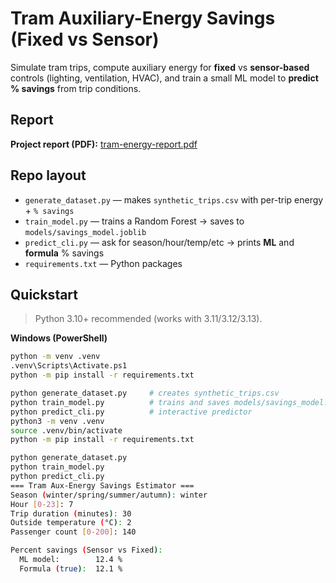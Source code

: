 # Tram Auxiliary-Energy Savings (Fixed vs Sensor)

Simulate tram trips, compute auxiliary energy for **fixed** vs **sensor-based** controls (lighting, ventilation, HVAC), and
train a small ML model to **predict % savings** from trip conditions.
## Report
**Project report (PDF):** [tram-energy-report.pdf](docs/tram-energy-report.pdf)
## Repo layout
- `generate_dataset.py` — makes `synthetic_trips.csv` with per-trip energy + `% savings`
- `train_model.py` — trains a Random Forest → saves to `models/savings_model.joblib`
- `predict_cli.py` — ask for season/hour/temp/etc → prints **ML** and **formula** % savings
- `requirements.txt` — Python packages

## Quickstart

> Python 3.10+ recommended (works with 3.11/3.12/3.13).

**Windows (PowerShell)**
```bash
python -m venv .venv
.venv\Scripts\Activate.ps1
python -m pip install -r requirements.txt

python generate_dataset.py     # creates synthetic_trips.csv
python train_model.py          # trains and saves models/savings_model.joblib
python predict_cli.py          # interactive predictor
python3 -m venv .venv
source .venv/bin/activate
python -m pip install -r requirements.txt

python generate_dataset.py
python train_model.py
python predict_cli.py
=== Tram Aux-Energy Savings Estimator ===
Season (winter/spring/summer/autumn): winter
Hour [0-23]: 7
Trip duration (minutes): 30
Outside temperature (°C): 2
Passenger count [0-200]: 140

Percent savings (Sensor vs Fixed):
  ML model:        12.4 %
  Formula (true):  12.1 %
